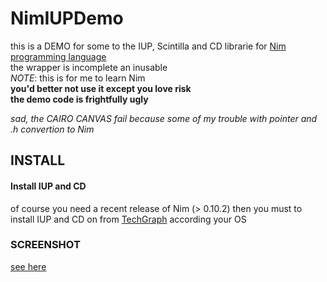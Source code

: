 # NimIUPDemo
this is a DEMO for some to the IUP, Scintilla and CD librarie for [Nim programming language](http://nim-lang.org)    
the wrapper is incomplete an inusable     
*NOTE*: 
        this is for me to learn Nim     
        **you'd better not use it except you love risk**     
        **the demo code is frightfully ugly**    


*sad, the CAIRO CANVAS fail because some of my trouble with pointer and .h convertion to Nim*   


## INSTALL
#### Install IUP and CD
of course you need a recent release of Nim (> 0.10.2)
then you must to install IUP and CD on from [TechGraph]() according your OS    

### SCREENSHOT
[see here](https://github.com/nodrygo/NimIUPDemo/tree/master/screenshot/niumiupdemo.png)
		




